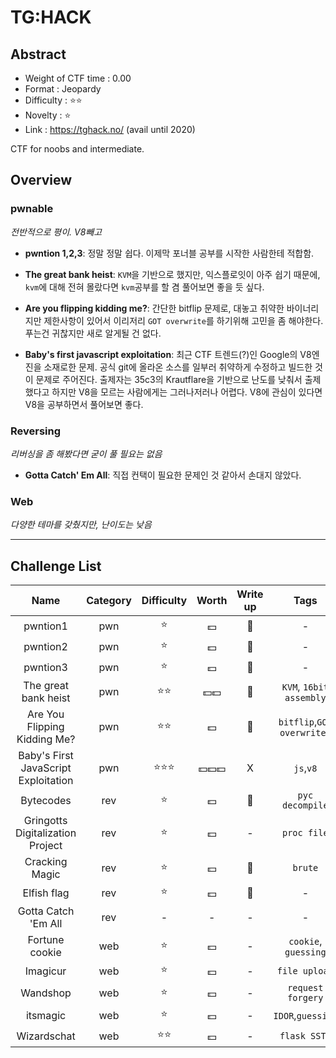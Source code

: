 # TG:HACK

## Abstract

- Weight of CTF time : 0.00
- Format : Jeopardy
- Difficulty : :star::star:
- Novelty : :star: 
- Link : <https://tghack.no/> (avail until 2020)

CTF for noobs and intermediate.



## Overview

### **pwnable**

*전반적으로 평이. V8빼고*

- **pwntion 1,2,3**: 정말 정말 쉽다. 이제막 포너블 공부를 시작한 사람한테 적합함. 

- **The great bank heist**: `KVM`을 기반으로 했지만, 익스플로잇이 아주 쉽기 때문에, `kvm`에 대해 전혀 몰랐다면 `kvm`공부를 할 겸 풀어보면 좋을 듯 싶다.

- **Are you flipping kidding me?**: 간단한 bitflip 문제로, 대놓고 취약한 바이너리지만 제한사항이 있어서 이리저리 `GOT overwrite`를 하기위해 고민을 좀 해야한다. 푸는건 귀찮지만 새로 알게될 건 없다.

- **Baby's first javascript exploitation**: 최근 CTF 트렌드(?)인 Google의 V8엔진을 소재로한 문제. 공식 git에 올라온 소스를 일부러 취약하게 수정하고 빌드한 것이 문제로 주어진다. 출제자는 35c3의 Krautflare을 기반으로 난도를 낮춰서 출제했다고 하지만 V8을 모르는 사람에게는 그러나저러나 어렵다. V8에 관심이 있다면 V8을 공부하면서 풀어보면 좋다.

  

### Reversing

*리버싱을 좀 해봤다면 굳이 풀 필요는 없음*

- **Gotta Catch' Em All**: 직접 컨택이 필요한 문제인 것 같아서 손대지 않았다.



### Web

*다양한 테마를 갖췄지만, 난이도는 낮음*



---

## Challenge List

|                 Name                 | Category |     Difficulty     |      Worth       |   Write up   |            Tags            |
| :----------------------------------: | :------: | :----------------: | :--------------: | :----------: | :------------------------: |
|               pwntion1               |   pwn    |       :star:       |     :dollar:     | :black_flag: |             -              |
|               pwntion2               |   pwn    |       :star:       |     :dollar:     | :black_flag: |             -              |
|               pwntion3               |   pwn    |       :star:       |     :dollar:     | :black_flag: |             -              |
|         The great bank heist         |   pwn    |    :star::star:    | :dollar::dollar: |   :flags:    |  `KVM`, `16bit assembly`   |
|     Are You Flipping Kidding Me?     |   pwn    |    :star::star:    |     :dollar:     | :black_flag: | `bitflip`,`GOT overwrite ` |
| Baby's First JavaScript Exploitation |   pwn    | :star::star::star: | :dollar::dollar::dollar: |      X       |         `js`,`v8`          |
|              Bytecodes               |   rev    |       :star:       |     :dollar:     | :black_flag: |      `pyc decompile`       |
|   Gringotts Digitalization Project   |   rev    |       :star:       |     :dollar:     |      -       |        `proc file`         |
|            Cracking Magic            |   rev    |       :star:       |     :dollar:     | :black_flag: |          `brute`           |
|             Elfish flag              |   rev    |       :star:       |     :dollar:     | :black_flag: |             -              |
|         Gotta Catch 'Em All          |   rev    |         -          |        -         |      -       |             -              |
|            Fortune cookie            |   web    |       :star:       |     :dollar:     |      -       |    `cookie`, `guessing`    |
|               Imagicur               |   web    |       :star:       |     :dollar:     |      -       |       `file upload`        |
|               Wandshop               |   web    |       :star:       |     :dollar:     |      -       |     `request forgery`      |
|               itsmagic               |   web    |       :star:       |     :dollar:     |      -       |     `IDOR`,`guessing`      |
|             Wizardschat              |   web    |    :star::star:    |     :dollar:     |      -       |        `flask SSTI`        |

